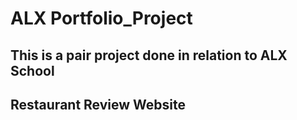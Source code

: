 # ALX Portfolio_Project
This is a pair project done in relation to ALX School
---
## Restaurant Review Website 
